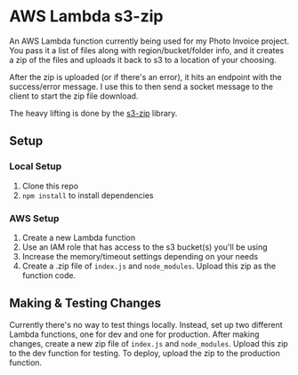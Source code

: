 # AWS Lambda s3-zip

An AWS Lambda function currently being used for my Photo Invoice project. You pass it a list of files along with region/bucket/folder info, and it creates a zip of the files and uploads it back to s3 to a location of your choosing.

After the zip is uploaded (or if there's an error), it hits an endpoint with the success/error message. I use this to then send a socket message to the client to start the zip file download.

The heavy lifting is done by the [s3-zip](https://github.com/orangewise/s3-zip) library.

## Setup

### Local Setup
1. Clone this repo
2. `npm install` to install dependencies

### AWS Setup
1. Create a new Lambda function
2. Use an IAM role that has access to the s3 bucket(s) you'll be using
3. Increase the memory/timeout settings depending on your needs
4. Create a .zip file of `index.js` and `node_modules`. Upload this zip as the function code.

## Making & Testing Changes
Currently there's no way to test things locally. Instead, set up two different Lambda functions, one for dev and one for production. After making changes, create a new zip file of `index.js` and `node_modules`. Upload this zip to the dev function for testing. To deploy, upload the zip to the production function.